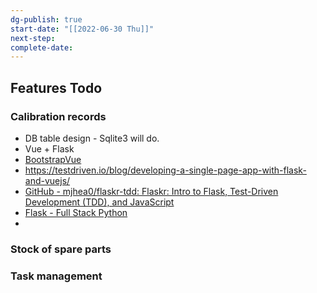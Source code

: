 ```yaml
---
dg-publish: true
start-date: "[[2022-06-30 Thu]]"
next-step: 
complete-date: 
---
```


## Features Todo
### Calibration records
- DB table design - Sqlite3 will do.
- Vue + Flask
- [BootstrapVue](https://bootstrap-vue.org/)
- https://testdriven.io/blog/developing-a-single-page-app-with-flask-and-vuejs/
- [GitHub - mjhea0/flaskr-tdd: Flaskr: Intro to Flask, Test-Driven Development (TDD), and JavaScript](https://github.com/mjhea0/flaskr-tdd#first-test)
- [Flask - Full Stack Python](https://www.fullstackpython.com/flask.html)
- 
###  Stock of spare parts
###  Task management 


